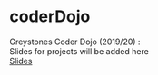 # coderDojo <br>
Greystones Coder Dojo (2019/20)  :  <br>
Slides for projects will be added here <br>
[Slides](https://docs.google.com/presentation/d/1e2TPlPpE_uKA0jp6T-RB8MaMDcmRVvJPhxrTHRa_hjw/edit?usp=sharing)
<br>
